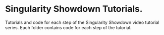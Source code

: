 # Singularity Showdown Tutorials.
Tutorials and code for each step of the Singularity Showdown video tutorial series. Each folder contains code for each step of the tutorial.

